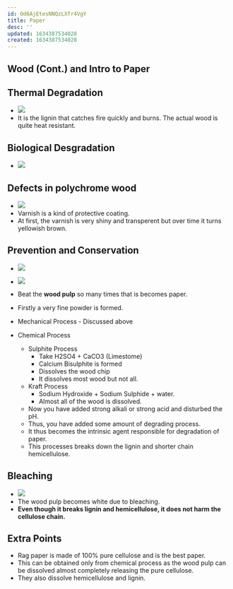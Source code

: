 ```yaml
---
id: Od6AjEtesNNQzLXfr4VgY
title: Paper
desc: ''
updated: 1634387534028
created: 1634387534028
---
```

## Wood (Cont.) and Intro to Paper

## Thermal Degradation

- ![](/assets/images/2021-10-16-18-04-37.png)
- It is the lignin that catches fire quickly and burns. The actual wood is quite heat resistant.

## Biological Desgradation

- ![](/assets/images/2021-10-16-18-05-46.png)

## Defects in polychrome wood

- ![](/assets/images/2021-10-16-18-06-44.png)
- Varnish is a kind of protective coating.
- At first, the varnish is very shiny and transperent but over time it turns yellowish brown.

## Prevention and Conservation

- ![](/assets/images/2021-10-16-18-10-57.png)


- ![](/assets/images/2021-10-16-18-23-37.png)
- Beat the **wood pulp** so many times that is becomes paper.
- Firstly a very fine powder is formed.
- Mechanical Process - Discussed above
- Chemical Process
  - Sulphite Process
    - Take H2SO4 + CaCO3 (Limestome)
    - Calcium Bisulphite is formed
    - Dissolves the wood chip
    - It dissolves most wood but not all.
  - Kraft Process
    - Sodium Hydroxide + Sodium Sulphide + water.
    - Almost all of the wood is dissolved.
  - Now you have added strong alkali or strong acid and disturbed the pH.
  - Thus, you have added some amount of degrading process.
  - It thus becomes the intrinsic agent responsible for degradation of paper.
  - This processes breaks down the lignin and shorter chain hemicellulose.

## Bleaching

- ![](/assets/images/2021-10-16-18-30-29.png)
- The wood pulp becomes white due to bleaching.
- **Even though it breaks lignin and hemicellulose, it does not harm the cellulose chain.**

## Extra Points

- Rag paper is made of 100% pure cellulose and is the best paper.
- This can be obtained only from chemical process as the wood pulp can be dissolved almost completely releasing the pure cellulose.
- They also dissolve hemicellulose and lignin.

